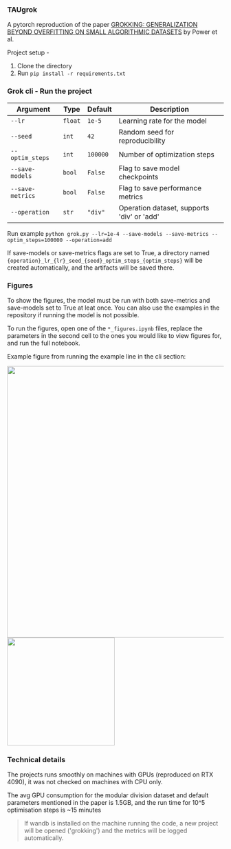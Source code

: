 ### TAUgrok

A pytorch reproduction of the paper [GROKKING: GENERALIZATION BEYOND OVERFITTING ON SMALL ALGORITHMIC DATASETS](https://arxiv.org/pdf/2201.02177) by Power et al.

Project setup - 
1. Clone the directory
2. Run ```pip install -r requirements.txt```

### Grok cli - Run the project

| Argument         | Type     | Default   | Description                           |
|------------------|----------|-----------|---------------------------------------|
| `--lr`           | `float`  | `1e-5`    | Learning rate for the model           |
| `--seed`         | `int`    | `42`      | Random seed for reproducibility       |
| `--optim_steps`  | `int`    | `100000`  | Number of optimization steps          |
| `--save-models`  | `bool`   | `False`   | Flag to save model checkpoints        |
| `--save-metrics` | `bool`   | `False`   | Flag to save performance metrics      |
| `--operation`    | `str`    | `"div"`   | Operation dataset, supports 'div' or 'add' |

Run example
```python grok.py --lr=1e-4 --save-models --save-metrics --optim_steps=100000 --operation=add```

If save-models or save-metrics flags are set to True, a directory named ```{operation}_lr_{lr}_seed_{seed}_optim_steps_{optim_steps}```
will be created automatically, and the artifacts will be saved there.


### Figures

To show the figures, the model must be run with both save-metrics and save-models set to True at leat once.
You can also use the examples in the repository if running the model is not possible.

To run the figures, open one of the ```*_figures.ipynb``` files, replace the parameters in the second cell to the ones
you would like to view figures for, and run the full notebook.

Example figure from running the example line in the cli section:

[<img src="./assets/div_lr_0.0001_seed_42_optim_steps_100000.png" width="630"/>](./assets/div_lr_0.0001_seed_42_optim_steps_100000.png)
[<img src="./assets/add_lr_0.0001_seed_42_optim_steps_100000.png" width="250" height="250"/>](./assets/add_lr_0.0001_seed_42_optim_steps_100000.png)

### Technical details
The projects runs smoothly on machines with GPUs (reproduced on RTX 4090), it was not checked on machines with CPU only.

The avg GPU consumption for the modular division dataset and default parameters mentioned in the paper is 1.5GB, and the run time for 10^5 optimisation steps is ~15 minutes 

> If wandb is installed on the machine running the code, a new project will be opened ('grokking') and the metrics will be logged automatically.
